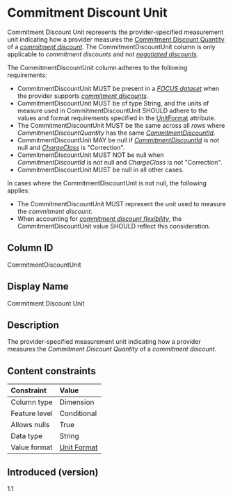 # Commitment Discount Unit

Commitment Discount Unit represents the provider-specified measurement unit indicating how a provider measures the [Commitment Discount Quantity](#commitmentdiscountquantity) of a [*commitment discount*](#glossary:commitment-discount). The CommitmentDiscountUnit column is only applicable to *commitment discounts* and not [*negotiated discounts*](#glossary:negotiated-discount).

The CommitmentDiscountUnit column adheres to the following requirements:

* CommitmentDiscountUnit MUST be present in a [*FOCUS dataset*](#glossary:FOCUS-dataset) when the provider supports [*commitment discounts*](#glossary:commitment-discount).
* CommitmentDiscountUnit MUST be of type String, and the units of measure used in CommitmentDiscountUnit SHOULD adhere to the values and format requirements specified in the [UnitFormat](#unitformat) attribute.
* The CommitmentDiscountUnit MUST be the same across all *rows* where *CommitmentDiscountQuantity* has the same [*CommitmentDiscountId*](#commitmentdiscountid).
* CommitmentDiscountUnit MAY be null if [*CommitmentDiscountId*](#commitmentdiscountid) is not null and [*ChargeClass*](#chargeclass) is "Correction".
* CommitmentDiscountUnit MUST NOT be null when *CommitmentDiscountId* is not null and *ChargeClass* is not "Correction".
* CommitmentDiscountUnit MUST be null in all other cases.

In cases where the CommitmentDiscountUnit is not null, the following applies:

* The CommitmentDiscountUnit MUST represent the unit used to measure the *commitment discount*.
* When accounting for [*commitment discount flexibility*](glossary:commitment-discount-flexibility), the CommitmentDiscountUnit value SHOULD reflect this consideration.

## Column ID

CommitmentDiscountUnit

## Display Name

Commitment Discount Unit

## Description

The provider-specified measurement unit indicating how a provider measures the *Commitment Discount Quantity* of a *commitment discount*.

## Content constraints

| Constraint      | Value            |
|:----------------|:-----------------|
| Column type     | Dimension        |
| Feature level   | Conditional      |
| Allows nulls    | True             |
| Data type       | String           |
| Value format    | [Unit Format](#unitformat)|

## Introduced (version)

1.1
